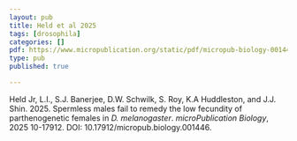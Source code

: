 ```yaml
---
layout: pub
title: Held et al 2025
tags: [drosophila]
categories: []
pdf: https://www.micropublication.org/static/pdf/micropub-biology-001446.pdf
type: pub
published: true

---
```

Held Jr, L.I., S.J. Banerjee, D.W. Schwilk, S. Roy, K.A Huddleston, and J.J. Shin. 2025. Spermless males fail to remedy the low fecundity of parthenogenetic females in *D. melanogaster*. *microPublication Biology*, 2025 10-17912. DOI: 10.17912/micropub.biology.001446.
